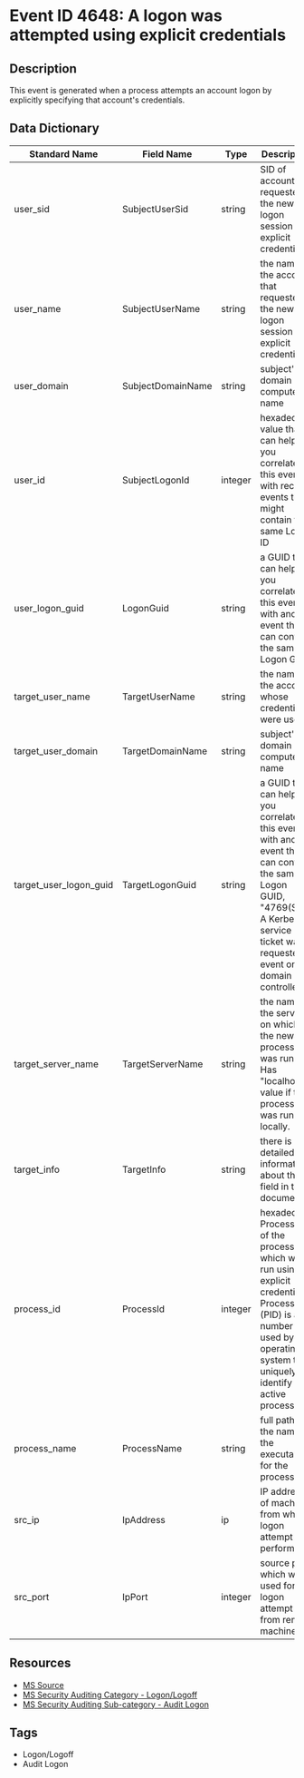 # Event ID 4648: A logon was attempted using explicit credentials

## Description
This event is generated when a process attempts an account logon by explicitly specifying that account's credentials.

## Data Dictionary
|Standard Name|Field Name|Type|Description|Sample Value|
|---|---|---|---|---|
|user_sid|SubjectUserSid|string|SID of account that requested the new logon session with explicit credentials.|S-1-5-21-3457937927-2839227994-823803824-1104|
|user_name|SubjectUserName|string|the name of the account that requested the new logon session with explicit credentials.|dadmin|
|user_domain|SubjectDomainName|string|subject's domain or computer name|CONTOSO|
|user_id|SubjectLogonId|integer|hexadecimal value that can help you correlate this event with recent events that might contain the same Logon ID|0x31844|
|user_logon_guid|LogonGuid|string|a GUID that can help you correlate this event with another event that can contain the same Logon GUID|{00000000-0000-0000-0000-000000000000}|
|target_user_name|TargetUserName|string|the name of the account whose credentials were used|ladmin|
|target_user_domain|TargetDomainName|string|subject's domain or computer name|CONTOSO|
|target_user_logon_guid|TargetLogonGuid|string|a GUID that can help you correlate this event with another event that can contain the same Logon GUID, "4769(S, F): A Kerberos service ticket was requested event on a domain controller.|{0887F1E4-39EA-D53C-804F-31D568A06274}|
|target_server_name|TargetServerName|string|the name of the server on which the new process was run. Has "localhost" value if the process was run locally.|localhost|
|target_info|TargetInfo|string|there is no detailed information about this field in this document.|localhost|
|process_id|ProcessId|integer|hexadecimal Process ID of the process which was run using explicit credentials. Process ID (PID) is a number used by the operating system to uniquely identify an active process.|0x368|
|process_name|ProcessName|string|full path and the name of the executable for the process.|C:\Windows\System32\svchost.exe|
|src_ip|IpAddress|ip|IP address of machine from which logon attempt was performed.|::1|
|src_port|IpPort|integer|source port which was used for logon attempt from remote machine.|0|

## Resources
* [MS Source](https://github.com/MicrosoftDocs/windows-itpro-docs/blob/master/windows/security/threat-protection/auditing/event-4648.md)
* [MS Security Auditing Category - Logon/Logoff](https://docs.microsoft.com/en-us/windows/security/threat-protection/auditing/advanced-security-audit-policy-settings#logonlogoff)
* [MS Security Auditing Sub-category - Audit Logon](https://github.com/MicrosoftDocs/windows-itpro-docs/tree/master/windows/security/threat-protection/auditing/audit-logon.md)

## Tags
* Logon/Logoff
* Audit Logon